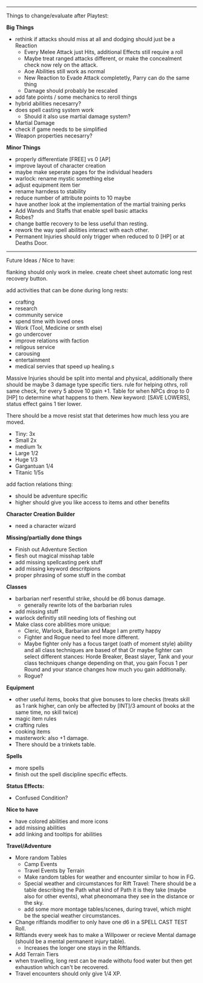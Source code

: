 ____________________________________________________________
Things to change/evaluate after Playtest:

**Big Things**
- rethink if attacks should miss at all and dodging should just be a Reaction
  - Every Melee Attack just Hits, additional Effects still require a roll
  - Maybe treat ranged attacks different, or make the concealment check now rely on the attack.
  - Aoe Abilities still work as normal
  - New Reaction to Evade Attack completetly, Parry can do the same thing
  - Damage should probably be rescaled
- add fate points / some mechanics to reroll things
- hybrid abilities necesarry?
- does spell casting system work
  - Should it also use martial damage system?
- Martial Damage
- check if game needs to be simplified
- Weapon properties necesarry?

**Minor Things**
- properly differentiate [FREE] vs 0 [AP]
- improve layout of character creation 
- maybe make seperate pages for the individual headers
- warlock: rename mystic something else
- adjust equipment item tier
- rename harndess to stability
- reduce number of attribute points to 10 maybe
- have another look at the implementation of the martial training perks
- Add Wands and Staffs that enable spell basic attacks
- Robes?
- change battle recovery to be less useful than resting.
- rework the way spell abilities interact with each other.
- Permanent Injuries should only trigger when reduced to 0 [HP] or at Deaths Door.
___________________________________________________________
Future Ideas / Nice to have:

flanking should only work in melee.
create cheet sheet
automatic long rest recovery button.

add activities that can be done during long rests:
- crafting
- research
- community service
- spend time with loved ones
- Work (Tool, Medicine or smth else)
- go undercover
- improve relations with faction
- religous service
- carousing
- entertainment
- medical servies that speed up healing.s

Massive Injuries should be split into mental and physical, additionally there should be maybe 3 damage type specific tiers.
rule for helping othrs, roll same check, for every 5 above 10 gain +1.
Table for when NPCs drop to 0 [HP] to determine what happens to them.
New keyword: [SAVE LOWERS], status effect gains 1 tier lower.

There should be a move resist stat that deterimes how much less you are moved.
- Tiny: 3x
- Small 2x
- medium 1x
- Large 1/2
- Huge 1/3
- Gargantuan 1/4
- Titanic 1/5s

add faction relations thing: 
- should be adventure specific
- higher should give you like access to items and other benefits

**Character Creation Builder**
- need a character wizard

**Missing/partially done things**
- Finish out Adventure Section
- flesh out magical misshap table
- add missing spellcasting perk stuff
- add missing keyword descritpions
- proper phrasing of some stuff in the combat

**Classes**
- barbarian nerf resentful strike, should be d6 bonus damage.
  - generally rewrite lots of the barbarian rules
- add missing stuff
- warlock definitly still needing lots of fleshing out
- Make class core abilities more unique:
  - Cleric, Warlock, Barbarian and Mage I am pretty happy
  - Fighter and Rogue need to feel more different.
  - Maybe fighter only has a focus target (oath of moment style) ability and all class techniques are based of that Or maybe fighter can select different stances: Horde Breaker, Beast slayer, Tank and your class techniques change depending on that, you gain Focus 1 per Round and your stance changes how much you gain additionally.
  - Rogue?

**Equipment**
- other useful items, books that give bonuses to lore checks (treats skill as 1 rank higher, can only be affected by [INT]/3 amount of books at the same time, no skill twice)
- magic item rules
- crafting rules
- cooking items
- masterwork: also +1 damage.
- There should be a trinkets table.

**Spells**
- more spells
- finish out the spell discipline specific effects.

**Status Effects:**
- Confused Condition?

**Nice to have**
- have colored abilities and more icons
- add missing abilities
- add linking and tooltips for abilities

**Travel/Adventure**
- More random Tables
  - Camp Events
  - Travel Events by Terrain
  - Make random tables for weather and encounter similar to how in FG.
  - Special weather and circumstances for Rift Travel: There should be a table describing the Path what kind of Path it is they take (maybe also for other events), what pheonomana they see in the distance or the sky.
  - add some more montage tables/scenes, during travel, which might be the special weather circumstances.
- Change riftlands modifier to only have one d6 in a SPELL CAST TEST Roll.
- Riftlands every week has to make a Willpower or recieve Mental damage (should be a mental permanent injury table).
  - Increases the longer one stays in the Riftlands.
- Add Terrain Tiers
- when travelling, long rest can be made withotu food water but then get exhaustion which can't be recovered.
- Travel encounters should only give 1/4 XP.
